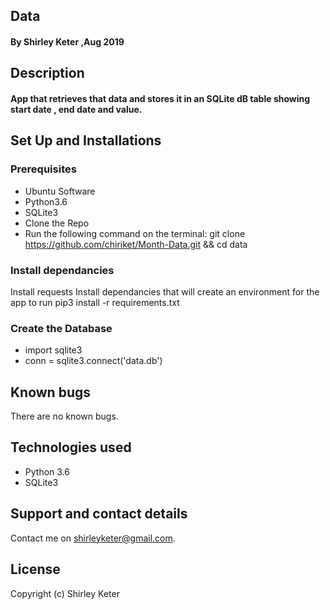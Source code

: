 ## Data

#### By Shirley Keter ,Aug 2019

## Description
#### App that retrieves that data and stores it in an SQLite dB table showing start date , end date and value.


## Set Up and Installations


### Prerequisites
* Ubuntu Software
* Python3.6
* SQLite3
* Clone the Repo
* Run the following command on the terminal: git clone https://github.com/chiriket/Month-Data.git && cd data


### Install dependancies
Install requests
Install dependancies that will create an environment for the app to run pip3 install -r requirements.txt

### Create the Database
* import sqlite3
* conn = sqlite3.connect('data.db') 



## Known bugs
There are no known bugs.

## Technologies used
- Python 3.6
- SQLite3


## Support and contact details
Contact me on shirleyketer@gmail.com.

## License
Copyright (c) Shirley Keter
